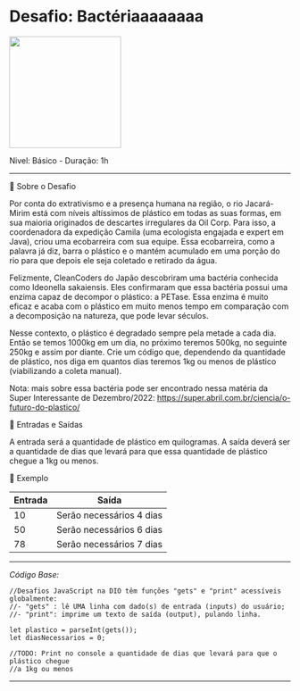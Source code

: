 # Desafio: Bactériaaaaaaaa

<img src="https://hermes.dio.me/code_challenge/badge/3a2780f6-89da-4eea-92e1-a0cf0dc8bed4.png" width="200">

Nivel: Básico - Duração: 1h

---

🌱 Sobre o Desafio

Por conta do extrativismo e a presença humana na região, o rio Jacará-Mirim está com níveis altíssimos de plástico em todas as suas formas, em sua maioria originados de descartes irregulares da Oil Corp. Para isso, a coordenadora da expedição Camila (uma ecologista engajada e expert em Java), criou uma ecobarreira com sua equipe. Essa ecobarreira, como a palavra já diz, barra o plástico e o mantém acumulado em uma porção do rio para que depois ele seja coletado e retirado da água.

Felizmente, CleanCoders do Japão descobriram uma bactéria conhecida como Ideonella sakaiensis. Eles confirmaram que essa bactéria possui uma enzima capaz de decompor o plástico: a PETase. Essa enzima é muito eficaz e acaba com o plástico em muito menos tempo em comparação com a decomposição na natureza, que pode levar séculos.

Nesse contexto, o plástico é degradado sempre pela metade a cada dia. Então se temos 1000kg em um dia, no próximo teremos 500kg, no seguinte 250kg e assim por diante. Crie um código que, dependendo da quantidade de plástico, nos diga em quantos dias teremos 1kg ou menos de plástico (viabilizando a coleta manual).

Nota: mais sobre essa bactéria pode ser encontrado nessa matéria da Super Interessante de Dezembro/2022: https://super.abril.com.br/ciencia/o-futuro-do-plastico/

🌅 Entradas e Saídas

A entrada será a quantidade de plástico em quilogramas. A saída deverá ser a quantidade de dias que levará para que essa quantidade de plástico chegue a 1kg ou menos.

🌳 Exemplo

|Entrada|Saída|
|-|-|
|10|Serão necessários 4 dias|
|50|Serão necessários 6 dias|
|78|Serão necessários 7 dias|

---

*Código Base:*

~~~JS
//Desafios JavaScript na DIO têm funções "gets" e "print" acessíveis globalmente:
//- "gets" : lê UMA linha com dado(s) de entrada (inputs) do usuário;
//- "print": imprime um texto de saída (output), pulando linha.

let plastico = parseInt(gets());
let diasNecessarios = 0;

//TODO: Print no console a quantidade de dias que levará para que o plástico chegue
//a 1kg ou menos
~~~

---